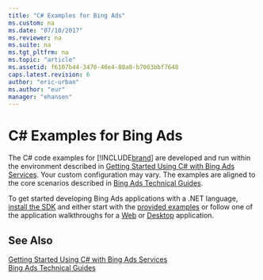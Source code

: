 ```yaml
---
title: "C# Examples for Bing Ads"
ms.custom: na
ms.date: "07/10/2017"
ms.reviewer: na
ms.suite: na
ms.tgt_pltfrm: na
ms.topic: "article"
ms.assetid: f6107b44-3470-46e4-88a8-b7003bbf7648
caps.latest.revision: 6
author: "eric-urban"
ms.author: "eur"
manager: "ehansen"
---
```

# C# Examples for Bing Ads
The C# code examples for [!INCLUDE[brand](../../code-examples/csharp-examples/includes/brand.md)] are developed and run within the environment described in [Getting Started Using C&#35; with Bing Ads Services](../Topic/Getting%20Started%20Using%20C%23%20with%20Bing%20Ads%20Services.md). Your custom configuration may vary. The examples are aligned to the core scenarios described in [Bing Ads Technical Guides](../Topic/Bing%20Ads%20Technical%20Guides.md).

To get started developing Bing Ads applications with a .NET language, [install the SDK](../Topic/Getting%20Started%20Using%20C%23%20with%20Bing%20Ads%20Services.md#installation) and either start with the [provided examples](http://go.microsoft.com/fwlink/?LinkId=525447) or follow one of the application walkthroughs for a [Web](../Topic/Walkthrough:%20Bing%20Ads%20Web%20Application%20in%20C%23.md) or [Desktop](../Topic/Walkthrough:%20Bing%20Ads%20Desktop%20Application%20in%20C%23.md) application.

## See Also
[Getting Started Using C&#35; with Bing Ads Services](../Topic/Getting%20Started%20Using%20C%23%20with%20Bing%20Ads%20Services.md)  
[Bing Ads Technical Guides](../Topic/Bing%20Ads%20Technical%20Guides.md)  


